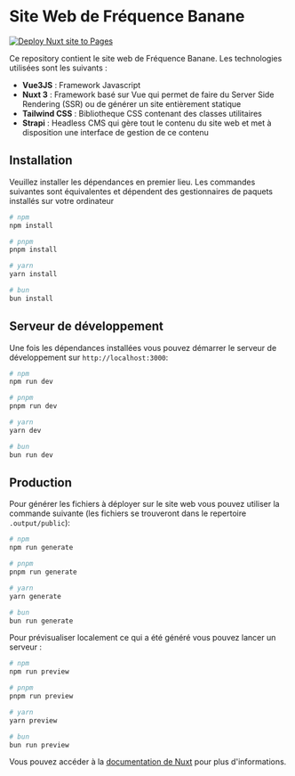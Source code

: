 # Site Web de Fréquence Banane
[![Deploy Nuxt site to Pages](https://github.com/Frequence-Banane-Dev-Team/bananuxt/actions/workflows/deploy.yml/badge.svg)](https://github.com/Frequence-Banane-Dev-Team/bananuxt/actions/workflows/deploy.yml)

Ce repository contient le site web de Fréquence Banane.
Les technologies utilisées sont les suivants :
- **Vue3JS** : Framework Javascript 
- **Nuxt 3** : Framework basé sur Vue qui permet de faire du Server Side Rendering (SSR) ou de générer un site entièrement statique
- **Tailwind CSS** : Bibliotheque CSS contenant des classes utilitaires 
- **Strapi** : Headless CMS qui gère tout le contenu du site web et met à disposition une interface de gestion de ce contenu


## Installation

Veuillez installer les dépendances en premier lieu. Les commandes suivantes sont équivalentes et dépendent des gestionnaires de paquets installés sur votre ordinateur

```bash
# npm
npm install

# pnpm
pnpm install

# yarn
yarn install

# bun
bun install
```

## Serveur de développement

Une fois les dépendances installées vous pouvez démarrer le serveur de développement sur `http://localhost:3000`:

```bash
# npm
npm run dev

# pnpm
pnpm run dev

# yarn
yarn dev

# bun
bun run dev
```

## Production

Pour générer les fichiers à déployer sur le site web vous pouvez utiliser la commande suivante (les fichiers se trouveront dans le repertoire `.output/public`):

```bash
# npm
npm run generate

# pnpm
pnpm run generate

# yarn
yarn generate

# bun
bun run generate
```

Pour prévisualiser localement ce qui a été généré vous pouvez lancer un serveur :

```bash
# npm
npm run preview

# pnpm
pnpm run preview

# yarn
yarn preview

# bun
bun run preview
```

Vous pouvez accéder à la [documentation de Nuxt](https://nuxt.com/docs/getting-started/deployment) pour plus d'informations.
